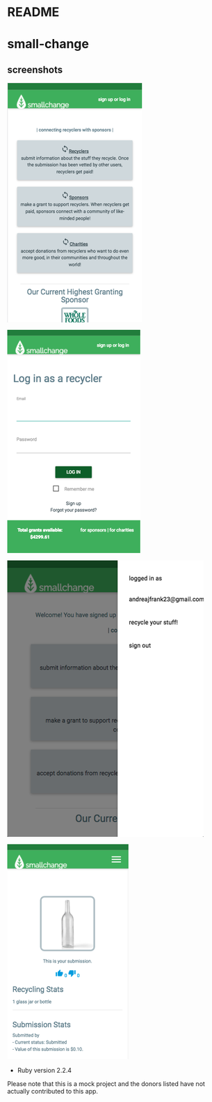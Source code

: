
# README 

# small-change

## screenshots
![Load Main Page](readme-assets/main-page1.png) 

![Load Login](readme-assets/login.png) 

![Load User Menu](readme-assets/user-menu.png) 

![Load Recycling Submission](readme-assets/recycling-submission.png)  

* Ruby version
2.2.4

Please note that this is a mock project and the donors listed have not actually contributed to this app.
